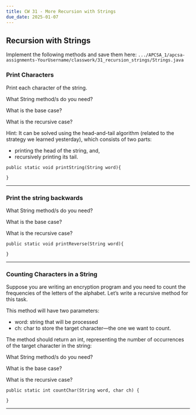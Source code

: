 ```yaml
---
title: CW 31 - More Recursion with Strings
due_date: 2025-01-07
---
```


## Recursion with Strings

Implement the following methods and save them here: `.../APCSA_1/apcsa-assignments-YourUsername/classwork/31_recursion_strings/Strings.java`

### Print Characters

Print each character of the string.

What String method/s do you need?

What is the base case?

What is the recursive case?

Hint: It can be solved using the head-and-tail algorithm (related to the strategy we learned yesterday), which consists of two parts:
  - printing the head of the string, and,
  - recursively printing its tail.


```
public static void printString(String word){

}
```

---

### Print the string backwards

What String method/s do you need?

What is the base case?

What is the recursive case?

```
public static void printReverse(String word){

}
```

---


### Counting Characters in a String

Suppose you are writing an encryption program and you need to count the frequencies of the letters of the alphabet. Let’s write a recursive method for this task.

This method will have two parameters:

- word: string that will be processed
- ch: char to store the target character—the one we want to count.

The method should return an int, representing the number of occurrences of the target character in the string:

What String method/s do you need?

What is the base case?

What is the recursive case?

```
public static int countChar(String word, char ch) {

}

```

---
